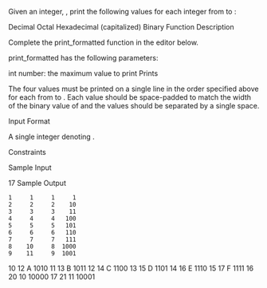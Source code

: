 Given an integer, , print the following values for each integer  from  to :

Decimal
Octal
Hexadecimal (capitalized)
Binary
Function Description

Complete the print_formatted function in the editor below.

print_formatted has the following parameters:

int number: the maximum value to print
Prints

The four values must be printed on a single line in the order specified above for each  from  to . Each value should be space-padded to match the width of the binary value of  and the values should be separated by a single space.

Input Format

A single integer denoting .

Constraints

Sample Input

17
Sample Output

    1     1     1     1
    2     2     2    10
    3     3     3    11
    4     4     4   100
    5     5     5   101
    6     6     6   110
    7     7     7   111
    8    10     8  1000
    9    11     9  1001
   10    12     A  1010
   11    13     B  1011
   12    14     C  1100
   13    15     D  1101
   14    16     E  1110
   15    17     F  1111
   16    20    10 10000
   17    21    11 10001